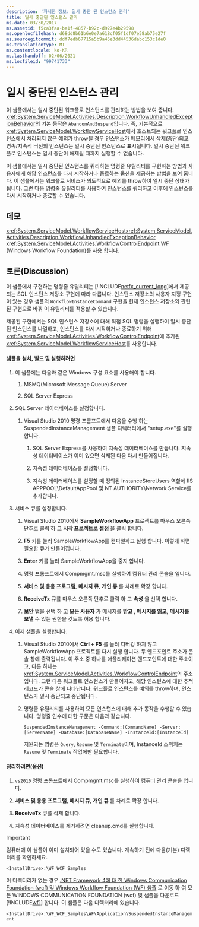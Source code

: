 ```yaml
---
description: '자세한 정보: 일시 중단 된 인스턴스 관리'
title: 일시 중단된 인스턴스 관리
ms.date: 03/30/2017
ms.assetid: f5ca3faa-ba1f-4857-b92c-d927e4b29598
ms.openlocfilehash: d68dd8b61b6e0e7a618cf05f1df07e58ab75e27f
ms.sourcegitcommit: ddf7edb67715a5b9a45e3dd44536dabc153c1de0
ms.translationtype: MT
ms.contentlocale: ko-KR
ms.lasthandoff: 02/06/2021
ms.locfileid: "99741733"
---
```

# <a name="suspended-instance-management"></a>일시 중단된 인스턴스 관리

이 샘플에서는 일시 중단된 워크플로 인스턴스를 관리하는 방법을 보여 줍니다.  <xref:System.ServiceModel.Activities.Description.WorkflowUnhandledExceptionBehavior>의 기본 동작은 `AbandonAndSuspend`입니다. 즉, 기본적으로 <xref:System.ServiceModel.WorkflowServiceHost>에서 호스트되는 워크플로 인스턴스에서 처리되지 않은 예외가 throw될 경우 인스턴스가 메모리에서 삭제(중단)되고 영속/지속적 버전의 인스턴스는 일시 중단된 인스턴스로 표시됩니다. 일시 중단된 워크플로 인스턴스는 일시 중단이 해제될 때까지 실행할 수 없습니다.

 이 샘플에서는 일시 중단된 인스턴스를 쿼리하는 명령줄 유틸리티를 구현하는 방법과 사용자에게 해당 인스턴스를 다시 시작하거나 종료하는 옵션을 제공하는 방법을 보여 줍니다. 이 샘플에서는 워크플로 서비스가 의도적으로 예외를 throw하여 일시 중단 상태가 됩니다. 그런 다음 명령줄 유틸리티를 사용하여 인스턴스를 쿼리하고 이후에 인스턴스를 다시 시작하거나 종료할 수 있습니다.

## <a name="demonstrates"></a>데모

 <xref:System.ServiceModel.WorkflowServiceHost><xref:System.ServiceModel.Activities.Description.WorkflowUnhandledExceptionBehavior> <xref:System.ServiceModel.Activities.WorkflowControlEndpoint> WF (Windows Workflow Foundation)를 사용 합니다.

## <a name="discussion"></a>토론(Discussion)

 이 샘플에서 구현하는 명령줄 유틸리티는 [!INCLUDE[netfx_current_long](../../../../includes/netfx-current-long-md.md)]에서 제공되는 SQL 인스턴스 저장소 구현에 따라 다릅니다. 인스턴스 저장소의 사용자 지정 구현이 있는 경우 샘플의 `WorkflowInstanceCommand` 구현을 현재 인스턴스 저장소와 관련된 구현으로 바꿔 이 유틸리티를 적용할 수 있습니다.

 제공된 구현에서는 SQL 인스턴스 저장소에 대해 직접 SQL 명령을 실행하여 일시 중단된 인스턴스를 나열하고, 인스턴스를 다시 시작하거나 종료하기 위해 <xref:System.ServiceModel.Activities.WorkflowControlEndpoint>에 추가된 <xref:System.ServiceModel.WorkflowServiceHost>를 사용합니다.

#### <a name="to-set-up-build-and-run-the-sample"></a>샘플을 설치, 빌드 및 실행하려면

1. 이 샘플에는 다음과 같은 Windows 구성 요소를 사용해야 합니다.

    1. MSMQ(Microsoft Message Queue) Server

    2. SQL Server Express

2. SQL Server 데이터베이스를 설정합니다.

    1. Visual Studio 2010 명령 프롬프트에서 다음을 수행 하는 SuspendedInstanceManagement 샘플 디렉터리에서 "setup.exe"를 실행 합니다.

        1. SQL Server Express를 사용하여 지속성 데이터베이스를 만듭니다. 지속성 데이터베이스가 이미 있으면 삭제된 다음 다시 만들어집니다.

        2. 지속성 데이터베이스를 설정합니다.

        3. 지속성 데이터베이스를 설정할 때 정의된 InstanceStoreUsers 역할에 IIS APPPOOL\DefaultAppPool 및 NT AUTHORITY\Network Service를 추가합니다.

3. 서비스 큐를 설정합니다.

    1. Visual Studio 2010에서 **SampleWorkflowApp** 프로젝트를 마우스 오른쪽 단추로 클릭 하 고 **시작 프로젝트로 설정** 을 클릭 합니다.

    2. **F5** 키를 눌러 SampleWorkflowApp를 컴파일하고 실행 합니다. 이렇게 하면 필요한 큐가 만들어집니다.

    3. **Enter** 키를 눌러 SampleWorkflowApp을 중지 합니다.

    4. 명령 프롬프트에서 Compmgmt.msc를 실행하여 컴퓨터 관리 콘솔을 엽니다.

    5. **서비스 및 응용 프로그램**, **메시지 큐**, **개인 큐** 를 차례로 확장 합니다.

    6. **ReceiveTx** 큐를 마우스 오른쪽 단추로 클릭 하 고 **속성** 을 선택 합니다.

    7. **보안** 탭을 선택 하 고 **모든 사용자** 가 메시지를 **받고** **, 메시지를 읽고,** **메시지를 보낼** 수 있는 권한을 갖도록 허용 합니다.

4. 이제 샘플을 실행합니다.

    1. Visual Studio 2010에서 **Ctrl + F5** 를 눌러 디버깅 하지 않고 SampleWorkflowApp 프로젝트를 다시 실행 합니다. 두 엔드포인트 주소가 콘솔 창에 출력됩니다. 이 주소 중 하나를 애플리케이션 엔드포인트에 대한 주소이고, 다른 하나는 <xref:System.ServiceModel.Activities.WorkflowControlEndpoint>의 주소입니다. 그런 다음 워크플로 인스턴스가 만들어지고, 해당 인스턴스에 대한 추적 레코드가 콘솔 창에 나타납니다. 워크플로 인스턴스를 예외를 throw하며, 인스턴스가 일시 중단되고 중단됩니다.

    2. 명령줄 유틸리티를 사용하여 모든 인스턴스에 대해 추가 동작을 수행할 수 있습니다. 명령줄 인수에 대한 구문은 다음과 같습니다.

         `SuspendedInstanceManagement -Command:[CommandName] -Server:[ServerName] -Database:[DatabaseName] -InstanceId:[InstanceId]`

         지원되는 명령은 `Query`, `Resume` 및 `Terminate`이며,  InstanceId 스위치는 `Resume` 및 `Terminate` 작업에만 필요합니다.

#### <a name="to-cleanup-optional"></a>정리하려면(옵션)

1. `vs2010` 명령 프롬프트에서 Compmgmt.msc를 실행하여 컴퓨터 관리 콘솔을 엽니다.

2. **서비스 및 응용 프로그램**, **메시지 큐**, **개인 큐** 를 차례로 확장 합니다.

3. **ReceiveTx** 큐를 삭제 합니다.

4. 지속성 데이터베이스를 제거하려면 cleanup.cmd를 실행합니다.

> [!IMPORTANT]
> 컴퓨터에 이 샘플이 이미 설치되어 있을 수도 있습니다. 계속하기 전에 다음(기본) 디렉터리를 확인하세요.  
>
> `<InstallDrive>:\WF_WCF_Samples`  
>
> 이 디렉터리가 없는 경우 [.NET Framework 4에 대 한 Windows Communication Foundation (wcf) 및 Windows Workflow Foundation (WF) 샘플](https://www.microsoft.com/download/details.aspx?id=21459) 로 이동 하 여 모든 WINDOWS COMMUNICATION FOUNDATION (wcf) 및 샘플을 다운로드 [!INCLUDE[wf1](../../../../includes/wf1-md.md)] 합니다. 이 샘플은 다음 디렉터리에 있습니다.  
>
> `<InstallDrive>:\WF_WCF_Samples\WF\Application\SuspendedInstanceManagement`
